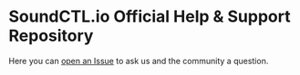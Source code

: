 # SoundCTL.io Official Help & Support Repository

Here you can [open an Issue](https://github.com/SoundCTL/help/issues) to ask us and the community a question.
